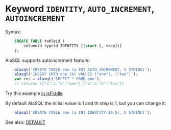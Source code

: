 # Keyword `IDENTITY`, `AUTO_INCREMENT`, `AUTOINCREMENT`

Syntax:
```sql
    CREATE TABLE tableid (
        columnid typeid IDENTITY [(start [, step])]
    );
```

AlaSQL supports autoincrement feature:
```js
    alasql('CREATE TABLE one (a INT AUTO_INCREMENT, b STRING)');
    alasql('INSERT INTO one (b) VALUES ("one"), ("two")');
    var res = alasql('SELECT * FROM one');
    // returns [{"a":1,"b":"one"},{"a":2,"b":"two"}]
```

Try this example [in jsFiddle](http://jsfiddle.net/x6cht8z1/1/)

By default AlaSQL the initial value is 1 and th step is 1, but you can change it:
```js
    alasql('CREATE TABLE one (a INT IDENTITY(10,5), b STRING)');
```

See also: [DEFAULT](Default)
